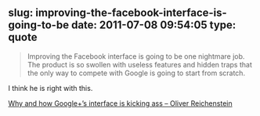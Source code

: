 slug: improving-the-facebook-interface-is-going-to-be
date: 2011-07-08 09:54:05
type: quote
---

> Improving the Facebook interface is going to be one nightmare job. The product is so swollen with useless features and hidden traps that the only way to compete with Google is going to start from scratch.

I think he is right with this.

 [Why and how Google+’s interface is kicking ass – Oliver Reichenstein](https://plus.google.com/u/1/115711522874757126523/posts/6EbG2uwnE3c)
